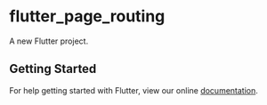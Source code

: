 # flutter_page_routing

A new Flutter project.

## Getting Started

For help getting started with Flutter, view our online
[documentation](http://flutter.io/).
